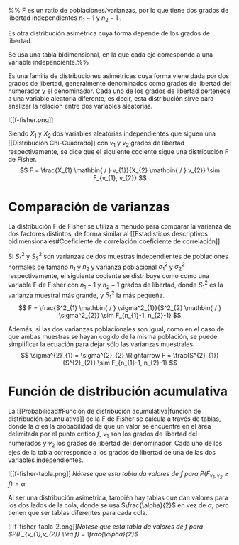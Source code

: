 %%
F es un ratio de poblaciones/varianzas, por lo que tiene dos grados de libertad independientes $n_{1}-1$ y $n_{2}-1$ .

Es otra distribución asimétrica cuya forma depende de los grados de libertad.

Se usa una tabla bidimensional, en la que cada eje corresponde a una variable independiente.%%

Es una familia de distribuciones asimétricas cuya forma viene dada por dos grados de libertad, generalmente denominados como grados de libertad del numerador y el denominador. Cada uno de los grados de libertad pertenece a una variable aleatoria diferente, es decir, esta distribución sirve para analizar la relación entre dos variables aleatorias.

![[f-fisher.png]]

Siendo $X_{1}$ y $X_{2}$ dos variables aleatorias independientes que siguen una [[Distribución Chi-Cuadrado]] con $v_1$ y $v_2$ grados de libertad respectivamente, se dice que el siguiente cociente sigue una distribución F de Fisher.
$$
F = \frac{X_{1} \mathbin{ / } v_{1}}{X_{2} \mathbin{ / } v_{2}} \sim F_{v_{1}, v_{2}}
$$

# Comparación de varianzas

La distribución F de Fisher se utiliza a menudo para  comparar la varianza de dos factores distintos, de forma similar al [[Estadísticos descriptivos bidimensionales#Coeficiente de correlación|coeficiente de correlación]].

Si $S^{2}_{1}$ y $S^{2}_{2}$ son varianzas de dos muestras independientes de poblaciones normales de tamaño $n_1$ y $n_2$ y varianza poblacional $\sigma^{2}_{1}$ y $\sigma^{2}_{2}$ respectivamente, el siguiente cociente se distribuye como como una variable F de Fisher con $n_{1}-1$ y $n_{2} - 1$ grados de libertad, donde $S^{2}_{1}$ es la varianza muestral más grande, y $S^2_1$ la más pequeña.
$$
F = \frac{S^2_{1} \mathbin{ / } \sigma^2_{1}}{S^2_{2} \mathbin{ / } \sigma^2_{2}} \sim F_{n_{1}-1, n_{2}-1}
$$

Además, si las dos varianzas poblacionales son igual, como en el caso de que ambas muestras se hayan cogido de la misma población, se puede simplificar la ecuación para dejar sólo las varianzas muestrales.
$$
\sigma^{2}_{1} = \sigma^{2}_{2} \Rightarrow  F = \frac{S^{2}_{1}}{S^{2}_{2}} \sim F_{n_{1}-1, n_{2}-1}
$$

# Función de distribución acumulativa 

La [[Probabilidad#Función de distribución acumulativa|función de distribución acumulativa]] de la F de Fisher se calcula a través de tablas, donde la $\alpha$ es la probabilidad de que un valor se encuentre en el área delimitada por el punto crítico $f$, $v_{1}$ son los grados de libertad del numerados y $v_{2}$ los grados de libertad del denominador. Cada uno de los ejes de la tabla corresponde a los grados de libertad de una de las dos variables independientes.

![[f-fisher-tabla.png]]
*Nótese que esta tabla da valores de $f$ para $P(F_{v_{1},v_{2}} \geq f) = \alpha$*

Al ser una distribución asimétrica, también hay tablas que dan valores para los dos lados de la cola, donde se usa $\frac{\alpha}{2}$ en vez de $\alpha$, pero tienen que ser tablas diferentes para cada cola.

![[f-fisher-tabla-2.png]]*Nótese que esta tabla da valores de $f$ para $P(F_{v_{1},v_{2}} \leq f) = \frac{\alpha}{2}$*